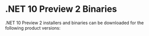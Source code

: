 # .NET 10 Preview 2 Binaries

.NET 10 Preview 2 installers and binaries can be downloaded for the following product versions:
